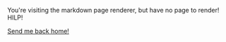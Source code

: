You're visiting the markdown page renderer, but have no page to render! HILP!

[Send me back home!](/)